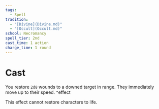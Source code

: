 ```yaml
---  
tags:  
  - Spell  
tradition:  
  - "[Divine](Divine.md)"  
  - "[Occult](Occult.md)"  
school: Necromancy  
spell_tier: 2nd  
cast_time: 1 action  
charge_time: 1 round  
---  
```

# Cast  
  
You restore `2d8` wounds to a downed target in range. They immediately move up to their speed. ^effect  
  
This effect cannot restore characters to life.